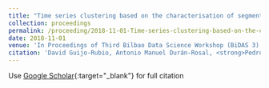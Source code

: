 ```yaml
---
title: "Time series clustering based on the characterisation of segment typologies"
collection: proceedings
permalink: /proceeding/2018-11-01-Time-series-clustering-based-on-the-characterisation-of-segment-typologies
date: 2018-11-01
venue: 'In Proceedings of Third Bilbao Data Science Workshop (BiDAS 3)'
citation: 'David Guijo-Rubio, Antonio Manuel Durán-Rosal, <strong>Pedro Antonio Gutiérrez</strong>, Alicia Troncoso, César Hervás-Martínez, &quot;Time series clustering based on the characterisation of segment typologies.&quot; In Proceedings of Third Bilbao Data Science Workshop (BiDAS 3), 2018, Bilbao (Spain).'
---
```

Use [Google Scholar](https://scholar.google.com/scholar?q=Time+series+clustering+based+on+the+characterisation+of+segment+typologies){:target="_blank"} for full citation
